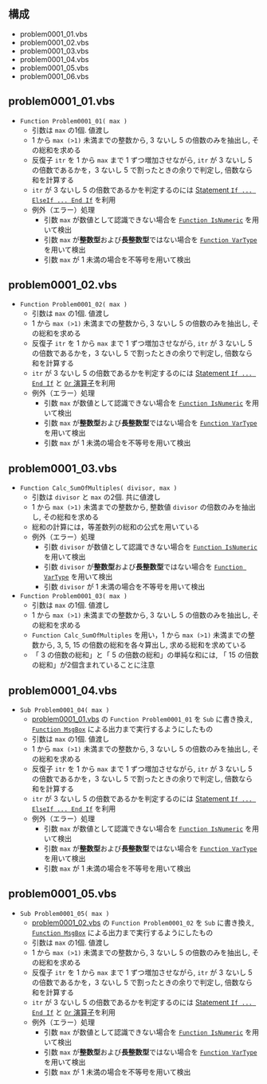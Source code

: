 ## 構成 ##
* problem0001_01.vbs
* problem0001_02.vbs
* problem0001_03.vbs
* problem0001_04.vbs
* problem0001_05.vbs
* problem0001_06.vbs

## problem0001_01.vbs ##
* `Function Problem0001_01( max )`
	* 引数は `max` の1個. 値渡し
	* 1 から `max (>1)` 未満までの整数から, 3 ないし 5 の倍数のみを抽出し, その総和を求める
	* 反復子 `itr` を 1 から `max` まで 1 ずつ増加させながら, `itr` が 3 ないし 5 の倍数であるかを，3 ないし 5 で割ったときの余りで判定し, 倍数なら和を計算する
	* `itr` が 3 ないし 5 の倍数であるかを判定するのには [Statement `If ... ElseIf ... End If`](https://msdn.microsoft.com/ja-jp/library/cc392462.aspx) を利用
	* 例外（エラー）処理
		* 引数 `max` が数値として認識できない場合を [`Function IsNumeric`](https://msdn.microsoft.com/ja-jp/library/cc410249.aspx) を用いて検出
		* 引数 `max` が**整数型**および**長整数型**ではない場合を [`Function VarType`](https://msdn.microsoft.com/ja-jp/library/cc392346.aspx) を用いて検出
		* 引数 `max` が 1 未満の場合を不等号を用いて検出

## problem0001_02.vbs ##
* `Function Problem0001_02( max )`
	* 引数は `max` の1個. 値渡し
	* 1 から `max (>1)` 未満までの整数から, 3 ないし 5 の倍数のみを抽出し, その総和を求める
	* 反復子 `itr` を 1 から `max` まで 1 ずつ増加させながら, `itr` が 3 ないし 5 の倍数であるかを，3 ないし 5 で割ったときの余りで判定し, 倍数なら和を計算する
	* `itr` が 3 ないし 5 の倍数であるかを判定するのには [Statement `If ... End If`](https://msdn.microsoft.com/ja-jp/library/cc392462.aspx) と [`Or` 演算子](https://msdn.microsoft.com/ja-jp/library/cc392426.aspx)を利用
	* 例外（エラー）処理
		* 引数 `max` が数値として認識できない場合を [`Function IsNumeric`](https://msdn.microsoft.com/ja-jp/library/cc410249.aspx) を用いて検出
		* 引数 `max` が**整数型**および**長整数型**ではない場合を [`Function VarType`](https://msdn.microsoft.com/ja-jp/library/cc392346.aspx) を用いて検出
		* 引数 `max` が 1 未満の場合を不等号を用いて検出

## problem0001_03.vbs ##
* `Function Calc_SumOfMultiples( divisor, max )`
	* 引数は `divisor` と `max` の2個. 共に値渡し
	* 1 から `max (>1)` 未満までの整数から, 整数値 `divisor` の倍数のみを抽出し, その総和を求める
	* 総和の計算には，等差数列の総和の公式を用いている
	* 例外（エラー）処理
		* 引数 `divisor` が数値として認識できない場合を [`Function IsNumeric`](https://msdn.microsoft.com/ja-jp/library/cc410249.aspx) を用いて検出
		* 引数 `divisor` が**整数型**および**長整数型**ではない場合を [`Function VarType`](https://msdn.microsoft.com/ja-jp/library/cc392346.aspx) を用いて検出
		* 引数 `divisor` が 1 未満の場合を不等号を用いて検出
* `Function Problem0001_03( max )`
	* 引数は `max` の1個. 値渡し
	* 1 から `max (>1)` 未満までの整数から, 3 ないし 5 の倍数のみを抽出し, その総和を求める
	* `Function Calc_SumOfMultiples` を用い，1 から `max (>1)` 未満までの整数から, 3, 5, 15 の倍数の総和を各々算出し, 求める総和を求めている
	* 「 3 の倍数の総和」と「 5 の倍数の総和」の単純な和には, 「 15 の倍数の総和」が2個含まれていることに注意

## problem0001_04.vbs ##
* `Sub Problem0001_04( max )`
	* [problem0001_01.vbs](#problem0001_01vbs) の `Function Problem0001_01` を `Sub` に書き換え, [`Function MsgBox`](https://msdn.microsoft.com/ja-jp/library/cc410277.aspx) による出力まで実行するようにしたもの
	* 引数は `max` の1個. 値渡し
	* 1 から `max (>1)` 未満までの整数から, 3 ないし 5 の倍数のみを抽出し, その総和を求める
	* 反復子 `itr` を 1 から `max` まで 1 ずつ増加させながら, `itr` が 3 ないし 5 の倍数であるかを，3 ないし 5 で割ったときの余りで判定し, 倍数なら和を計算する
	* `itr` が 3 ないし 5 の倍数であるかを判定するのには [Statement `If ... ElseIf ... End If`](https://msdn.microsoft.com/ja-jp/library/cc392462.aspx) を利用
	* 例外（エラー）処理
		* 引数 `max` が数値として認識できない場合を [`Function IsNumeric`](https://msdn.microsoft.com/ja-jp/library/cc410249.aspx) を用いて検出
		* 引数 `max` が**整数型**および**長整数型**ではない場合を [`Function VarType`](https://msdn.microsoft.com/ja-jp/library/cc392346.aspx) を用いて検出
		* 引数 `max` が 1 未満の場合を不等号を用いて検出

## problem0001_05.vbs ##
* `Sub Problem0001_05( max )`
	* [problem0001_02.vbs](#problem0001_02vbs) の `Function Problem0001_02` を `Sub` に書き換え, [`Function MsgBox`](https://msdn.microsoft.com/ja-jp/library/cc410277.aspx) による出力まで実行するようにしたもの
	* 引数は `max` の1個. 値渡し
	* 1 から `max (>1)` 未満までの整数から, 3 ないし 5 の倍数のみを抽出し, その総和を求める
	* 反復子 `itr` を 1 から `max` まで 1 ずつ増加させながら, `itr` が 3 ないし 5 の倍数であるかを，3 ないし 5 で割ったときの余りで判定し, 倍数なら和を計算する
	* `itr` が 3 ないし 5 の倍数であるかを判定するのには [Statement `If ... End If`](https://msdn.microsoft.com/ja-jp/library/cc392462.aspx) と [`Or` 演算子](https://msdn.microsoft.com/ja-jp/library/cc392426.aspx)を利用
	* 例外（エラー）処理
		* 引数 `max` が数値として認識できない場合を [`Function IsNumeric`](https://msdn.microsoft.com/ja-jp/library/cc410249.aspx) を用いて検出
		* 引数 `max` が**整数型**および**長整数型**ではない場合を [`Function VarType`](https://msdn.microsoft.com/ja-jp/library/cc392346.aspx) を用いて検出
		* 引数 `max` が 1 未満の場合を不等号を用いて検出